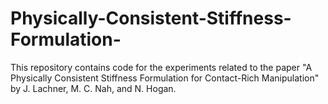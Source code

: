 # Physically-Consistent-Stiffness-Formulation-
This repository contains code for the experiments related to the paper "A Physically Consistent Stiffness Formulation for Contact-Rich Manipulation" by J. Lachner, M. C. Nah, and N. Hogan. 
